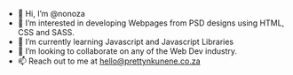 - 👋 Hi, I’m @nonoza
- 👀 I’m interested in developing Webpages from PSD designs using HTML, CSS and SASS.
- 🌱 I’m currently learning Javascript and Javascript Libraries
- 💞️ I’m looking to collaborate on any of the Web Dev industry.
- 📫 Reach out to me at hello@prettynkunene.co.za 

<!---
nonoza/nonoza is a ✨ special ✨ repository because its `README.md` (this file) appears on your GitHub profile.
You can click the Preview link to take a look at your changes.
--->
